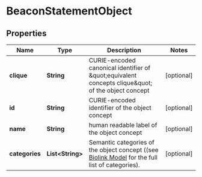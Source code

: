
# BeaconStatementObject

## Properties
Name | Type | Description | Notes
------------ | ------------- | ------------- | -------------
**clique** | **String** | CURIE-encoded canonical identifier of \&quot;equivalent concepts clique\&quot; of the object concept  |  [optional]
**id** | **String** | CURIE-encoded identifier of the object concept  |  [optional]
**name** | **String** | human readable label of the object concept |  [optional]
**categories** | **List&lt;String&gt;** | Semantic categories of the object concept ((see [Biolink Model](https://biolink.github.io/biolink-model) for the full list of categories).  |  [optional]



